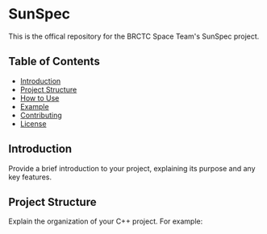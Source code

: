 # SunSpec
This is the offical repository for the BRCTC Space Team's SunSpec project.


## Table of Contents
- [Introduction](#introduction)
- [Project Structure](#project-structure)
- [How to Use](#how-to-use)
- [Example](#example)
- [Contributing](#contributing)
- [License](#license)

## Introduction

Provide a brief introduction to your project, explaining its purpose and any key features.

## Project Structure

Explain the organization of your C++ project. For example:

